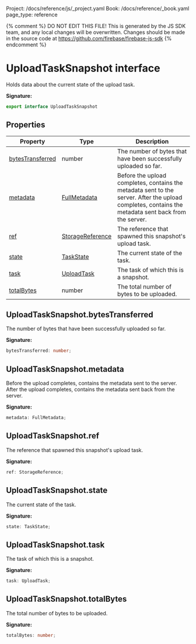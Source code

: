 Project: /docs/reference/js/_project.yaml
Book: /docs/reference/_book.yaml
page_type: reference

{% comment %}
DO NOT EDIT THIS FILE!
This is generated by the JS SDK team, and any local changes will be
overwritten. Changes should be made in the source code at
https://github.com/firebase/firebase-js-sdk
{% endcomment %}

# UploadTaskSnapshot interface
Holds data about the current state of the upload task.

<b>Signature:</b>

```typescript
export interface UploadTaskSnapshot 
```

## Properties

|  Property | Type | Description |
|  --- | --- | --- |
|  [bytesTransferred](./storage.uploadtasksnapshot.md#uploadtasksnapshotbytestransferred) | number | The number of bytes that have been successfully uploaded so far. |
|  [metadata](./storage.uploadtasksnapshot.md#uploadtasksnapshotmetadata) | [FullMetadata](./storage.fullmetadata.md#fullmetadata_interface) | Before the upload completes, contains the metadata sent to the server. After the upload completes, contains the metadata sent back from the server. |
|  [ref](./storage.uploadtasksnapshot.md#uploadtasksnapshotref) | [StorageReference](./storage.storagereference.md#storagereference_interface) | The reference that spawned this snapshot's upload task. |
|  [state](./storage.uploadtasksnapshot.md#uploadtasksnapshotstate) | [TaskState](./storage.md#taskstate) | The current state of the task. |
|  [task](./storage.uploadtasksnapshot.md#uploadtasksnapshottask) | [UploadTask](./storage.uploadtask.md#uploadtask_interface) | The task of which this is a snapshot. |
|  [totalBytes](./storage.uploadtasksnapshot.md#uploadtasksnapshottotalbytes) | number | The total number of bytes to be uploaded. |

## UploadTaskSnapshot.bytesTransferred

The number of bytes that have been successfully uploaded so far.

<b>Signature:</b>

```typescript
bytesTransferred: number;
```

## UploadTaskSnapshot.metadata

Before the upload completes, contains the metadata sent to the server. After the upload completes, contains the metadata sent back from the server.

<b>Signature:</b>

```typescript
metadata: FullMetadata;
```

## UploadTaskSnapshot.ref

The reference that spawned this snapshot's upload task.

<b>Signature:</b>

```typescript
ref: StorageReference;
```

## UploadTaskSnapshot.state

The current state of the task.

<b>Signature:</b>

```typescript
state: TaskState;
```

## UploadTaskSnapshot.task

The task of which this is a snapshot.

<b>Signature:</b>

```typescript
task: UploadTask;
```

## UploadTaskSnapshot.totalBytes

The total number of bytes to be uploaded.

<b>Signature:</b>

```typescript
totalBytes: number;
```
